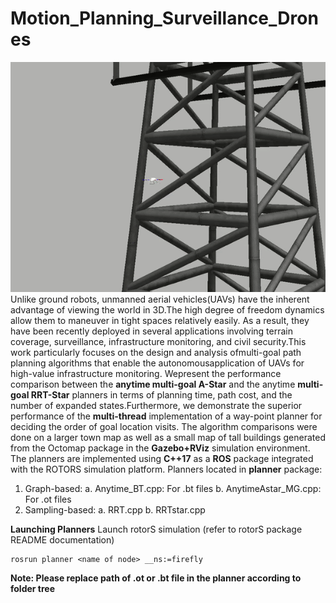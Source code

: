 # Motion_Planning_Surveillance_Drones
![](planner/GIF_1_firefly.gif)
Unlike ground robots, unmanned aerial vehicles(UAVs) have the inherent advantage of viewing the world in 3D.The high degree of freedom dynamics allow them to maneuver in tight spaces relatively easily. As a result, they have been recently deployed in several applications involving terrain coverage, surveillance, infrastructure monitoring, and civil security.This work particularly focuses on the design and analysis ofmulti-goal path planning algorithms that enable the autonomousapplication of UAVs for high-value infrastructure monitoring. Wepresent the performance comparison between the **anytime multi-goal A-Star** and the anytime **multi-goal RRT-Star** planners in terms of planning time, path cost, and the number of expanded states.Furthermore, we demonstrate the superior performance of the **multi-thread** implementation of a way-point planner for deciding the order of goal location visits. The algorithm comparisons were done on a larger town map as well as a small map of tall buildings generated from the Octomap package in the **Gazebo+RViz** simulation environment. The planners are implemented using **C++17** as a **ROS** package integrated with the ROTORS simulation platform. 
Planners located in **planner** package:
  1. Graph-based: 
    a. Anytime_BT.cpp: For .bt files
    b. AnytimeAstar_MG.cpp: For .ot files
  2. Sampling-based:
    a. RRT.cpp
    b. RRTstar.cpp
 
**Launching Planners**
Launch rotorS simulation (refer to rotorS package README documentation)
```
rosrun planner <name of node> __ns:=firefly
```
**Note: Please replace path of .ot or .bt file in the planner according to folder tree**
